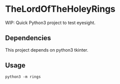 # TheLordOfTheHoleyRings

WIP: Quick Python3 project to test eyesight.

## Dependencies

This project depends on python3 tkinter.

## Usage

```python3 -m rings```
